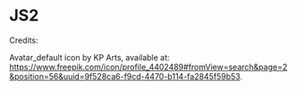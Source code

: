 # JS2

Credits:

Avatar_default icon by KP Arts, available at: https://www.freepik.com/icon/profile_4402489#fromView=search&page=2&position=56&uuid=9f528ca6-f9cd-4470-b114-fa2845f59b53.
